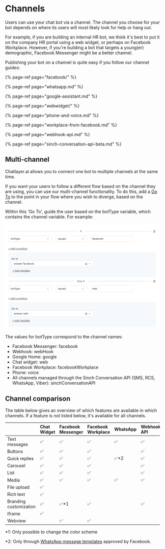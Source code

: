 # Channels

Users can use your chat bot via a channel. The channel you choose for your bot depends on where its users will most likely look for help or hang out.

For example, if you are building an internal HR bot, we think it's best to put it on the company HR portal using a web widget, or perhaps on Facebook Workplace. However, if you're building a bot that targets a young\(er\) demographic, Facebook Messenger might be a better channel.

Publishing your bot on a channel is quite easy if you follow our channel guides:

{% page-ref page="facebook/" %}

{% page-ref page="whatsapp.md" %}

{% page-ref page="google-assistant.md" %}

{% page-ref page="webwidget/" %}

{% page-ref page="phone-and-voice.md" %}

{% page-ref page="workplace-from-facebook.md" %}

{% page-ref page="webhook-api.md" %}

{% page-ref page="sinch-conversation-api-beta.md" %}

## Multi-channel

Chatlayer.ai allows you to connect one bot to multiple channels at the same time.

If you want your users to follow a different flow based on the channel they are using, you can use our multi-channel functionality. To do this, add a [Go To](../bot-answers/dialog-state/plugins.md) to the point in your flow where you wish to diverge, based on the channel.

Within this 'Go To', guide the user based on the botType variable, which contains the channel variable. For example:

![](../.gitbook/assets/image%20%2824%29.png)

The values for botType correspond to the channel names:

* Facebook Messenger: facebook
* Webhook: webHook
* Google Home: google
* Chat widget: web
* Facebook Workplace: facebookWorkplace
* Phone: voice
* All channels managed through the Sinch Conversation API \(SMS, RCS, WhatsApp, Viber\): sinchConversationAPI

## Channel comparison

The table below gives an overview of which features are available in which channels. If a feature is not listed below, it's available for all channels.

|  | Chat Widget | Facebook Messenger | Facebook Workplace | WhatsApp | Webhook  API | Zendesk |
| :--- | :--- | :--- | :--- | :--- | :--- | :--- |
| Text messages | ✅ | ✅ | ✅ | ✅ | ✅ | ✅ |
| Buttons | ✅ | ✅ | ✅ |  | ✅ | ✅ |
| Quick replies | ✅ | ✅ | ✅ | ✅\*2 | ✅ | ✅ |
| Carousel | ✅ | ✅ | ✅ |  | ✅ | ✅ |
| List | ✅ | ✅ | ✅ |  | ✅ | ✅ |
| Media | ✅ | ✅ | ✅ | ✅ | ✅ | ✅ |
| File upload | ✅ |  |  |  |  |  |
| Rich text | ✅ |  |  |  |  |  |
| Branding customization | ✅ | ✅\*1 | ✅ |  | ✅ | ✅ |
| iframe | ✅ |  |  |  |  |  |
| Webview |  | ✅ | ✅ |  |  |  |

\*1: Only possible to change the color scheme

\*2: Only through [WhatsApp message templates](https://developers.facebook.com/docs/whatsapp/message-templates/creation) approved by Facebook.



